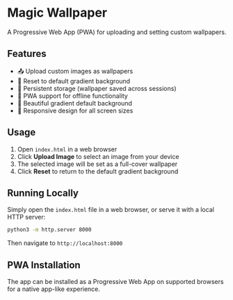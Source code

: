 # Magic Wallpaper

A Progressive Web App (PWA) for uploading and setting custom wallpapers.

## Features

- 📤 Upload custom images as wallpapers
- 🔄 Reset to default gradient background
- 💾 Persistent storage (wallpaper saved across sessions)
- 📱 PWA support for offline functionality
- 🎨 Beautiful gradient default background
- 📐 Responsive design for all screen sizes

## Usage

1. Open `index.html` in a web browser
2. Click **Upload Image** to select an image from your device
3. The selected image will be set as a full-cover wallpaper
4. Click **Reset** to return to the default gradient background

## Running Locally

Simply open the `index.html` file in a web browser, or serve it with a local HTTP server:

```bash
python3 -m http.server 8000
```

Then navigate to `http://localhost:8000`

## PWA Installation

The app can be installed as a Progressive Web App on supported browsers for a native app-like experience.

